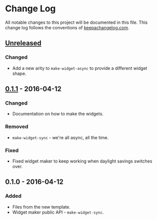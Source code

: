 # Change Log
All notable changes to this project will be documented in this file. This change log follows the conventions of [keepachangelog.com](http://keepachangelog.com/).

## [Unreleased][unreleased]
### Changed
- Add a new arity to `make-widget-async` to provide a different widget shape.

## [0.1.1] - 2016-04-12
### Changed
- Documentation on how to make the widgets.

### Removed
- `make-widget-sync` - we're all async, all the time.

### Fixed
- Fixed widget maker to keep working when daylight savings switches over.

## 0.1.0 - 2016-04-12
### Added
- Files from the new template.
- Widget maker public API - `make-widget-sync`.

[unreleased]: https://github.com/your-name/clj-mutex/compare/0.1.1...HEAD
[0.1.1]: https://github.com/your-name/clj-mutex/compare/0.1.0...0.1.1
